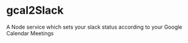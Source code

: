 # gcal2Slack
A Node service which sets your slack status according to your Google Calendar Meetings 
